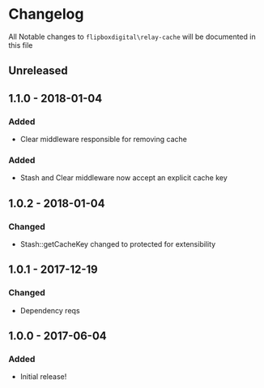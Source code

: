 # Changelog
All Notable changes to `flipboxdigital\relay-cache` will be documented in this file

## Unreleased

## 1.1.0 - 2018-01-04

### Added
- Clear middleware responsible for removing cache

### Added
- Stash and Clear middleware now accept an explicit cache key

## 1.0.2 - 2018-01-04

### Changed
- Stash::getCacheKey changed to protected for extensibility

## 1.0.1 - 2017-12-19

### Changed
- Dependency reqs

## 1.0.0 - 2017-06-04

### Added
- Initial release!